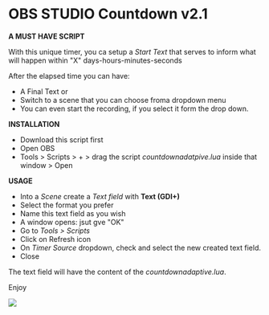 # OBS STUDIO Countdown v2.1

**A MUST HAVE SCRIPT**

With this unique timer, you ca setup a *Start Text* that serves to inform what will happen within  "X" days-hours-minutes-seconds

After the elapsed time you can have:
- A Final Text or
- Switch to a scene that you can choose froma dropdown menu
- You can even start the recording, if you select it form the drop down.



**INSTALLATION**
- Download this script first
- Open OBS
- Tools > Scripts > + > drag the script *countdownadatpive.lua* inside that window > Open


**USAGE**
- Into a *Scene* create a *Text field* with **Text (GDI+)**
- Select the format you prefer
- Name this text field as you wish
- A window opens: jsut gve "OK"
- Go to *Tools > Scripts*
- Click on Refresh icon
- On *Timer Source* dropdown, check and select the new created text field.
- Close

The text field will have the content of the *countdownadaptive.lua*.


Enjoy


![](OBS_Counter_2.1.gif)




